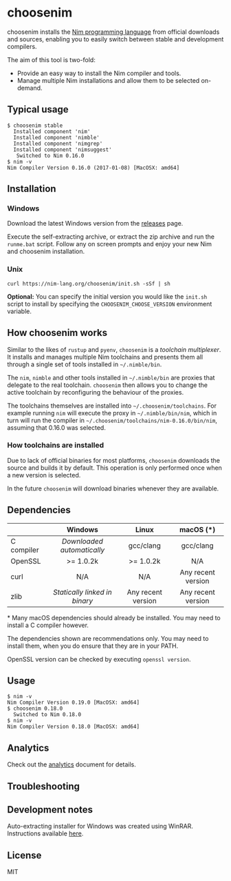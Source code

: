 # choosenim

choosenim installs the [Nim programming language](https://nim-lang.org) from
official downloads and sources, enabling you to easily switch between stable
and development compilers.

The aim of this tool is two-fold:

* Provide an easy way to install the Nim compiler and tools.
* Manage multiple Nim installations and allow them to be selected on-demand.

## Typical usage

```
$ choosenim stable
  Installed component 'nim'
  Installed component 'nimble'
  Installed component 'nimgrep'
  Installed component 'nimsuggest'
   Switched to Nim 0.16.0
$ nim -v
Nim Compiler Version 0.16.0 (2017-01-08) [MacOSX: amd64]
```

## Installation

### Windows

Download the latest Windows version from the
[releases](https://github.com/dom96/choosenim/releases) page.

Execute the self-extracting archive, or extract the zip archive and run
the ``runme.bat`` script. Follow any on screen prompts and enjoy your
new Nim and choosenim installation.

### Unix

```
curl https://nim-lang.org/choosenim/init.sh -sSf | sh
```

**Optional:** You can specify the initial version you would like the `init.sh`
              script to install by specifying the ``CHOOSENIM_CHOOSE_VERSION``
              environment variable.

## How choosenim works

Similar to the likes of ``rustup`` and ``pyenv``, ``choosenim`` is a
_toolchain multiplexer_.
It installs and manages multiple Nim toolchains and presents them all through
a single set of tools installed in ``~/.nimble/bin``.

The ``nim``, ``nimble`` and other tools installed in ``~/.nimble/bin`` are
proxies that delegate to the real toolchain. ``choosenim`` then allows you
to change the active toolchain by reconfiguring the behaviour of the proxies.

The toolchains themselves are installed into ``~/.choosenim/toolchains``. For
example running ``nim`` will execute the proxy in ``~/.nimble/bin/nim``, which
in turn will run the compiler in ``~/.choosenim/toolchains/nim-0.16.0/bin/nim``,
assuming that 0.16.0 was selected.

### How toolchains are installed

Due to lack of official binaries for most platforms, ``choosenim`` downloads
the source and builds it by default. This operation is only performed once
when a new version is selected.

In the future ``choosenim`` will download binaries whenever they are available.

## Dependencies

|            |           Windows             |        Linux       |        macOS (*)      |
|------------|:-----------------------------:|:------------------:|:---------------------:|
| C compiler | *Downloaded automatically*    |      gcc/clang     |      gcc/clang        |
| OpenSSL    |          >= 1.0.2k            |      >= 1.0.2k     |         N/A           |
| curl       |             N/A               |         N/A        | Any recent version    |
| zlib       | *Statically linked in binary* | Any recent version | Any recent version    |

\* Many macOS dependencies should already be installed. You may need to install
   a C compiler however.

The dependencies shown are recommendations only. You may need to install
them, when you do ensure that they are in your PATH.

OpenSSL version can be checked by executing ``openssl version``.

## Usage

```
$ nim -v
Nim Compiler Version 0.19.0 [MacOSX: amd64]
$ choosenim 0.18.0
  Switched to Nim 0.18.0
$ nim -v
Nim Compiler Version 0.18.0 [MacOSX: amd64]
```

## Analytics

Check out the
[analytics](https://github.com/dom96/choosenim/blob/master/analytics.md)
document for details.

## Troubleshooting

## Development notes

Auto-extracting installer for Windows was created using WinRAR. Instructions
available [here](http://stackoverflow.com/a/27905551/492186).

## License

MIT